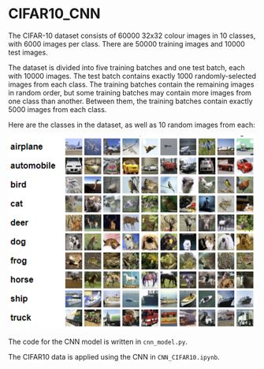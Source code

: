 # CIFAR10_CNN

The CIFAR-10 dataset consists of 60000 32x32 colour images in 10 classes, with 6000 images per class. There are 50000 training images and 10000 test images.

The dataset is divided into five training batches and one test batch, each with 10000 images. The test batch contains exactly 1000 randomly-selected images from each class. The training batches contain the remaining images in random order, but some training batches may contain more images from one class than another. Between them, the training batches contain exactly 5000 images from each class.

Here are the classes in the dataset, as well as 10 random images from each:

<img alt="Image Classes" src="ImageMatrix.png" width="600">


The code for the CNN model is written in `cnn_model.py`.

The CIFAR10 data is applied using the CNN in `CNN_CIFAR10.ipynb`.
